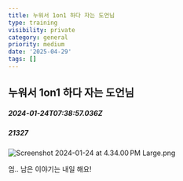 ```yaml
---
title: 누워서 1on1 하다 자는 도언님
type: training
visibility: private
category: general
priority: medium
date: '2025-04-29'
tags: []
---
```

## 누워서 1on1 하다 자는 도언님
##### 2024-01-24T07:38:57.036Z
##### 21327

<img src="https://media.disquiet.io/images/makerlog/5985c3af9956d47b04ca6db543ab7ef9f23a946839c5db1e94f753ae72d7ca8c" alt="Screenshot 2024-01-24 at 4.34.00 PM Large.png" title="Screenshot 2024-01-24 at 4.34.00 PM Large.png"><p>엄.. 남은 이야기는 내일 해요!</p>
